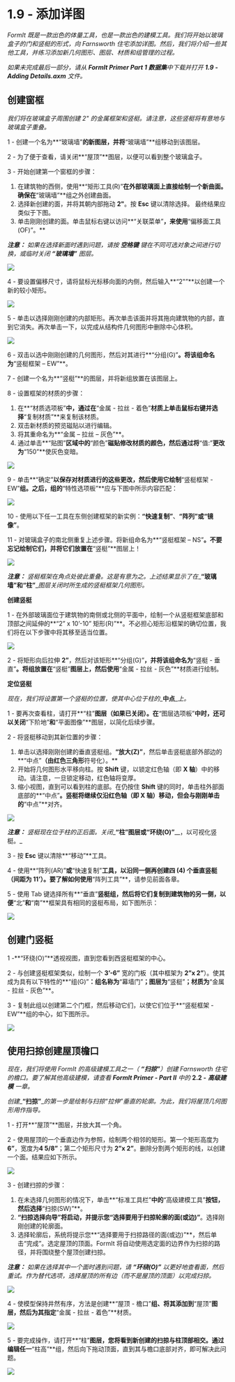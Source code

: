# 1.9 - 添加详图

_FormIt 既是一款出色的体量工具，也是一款出色的建模工具。我们将开始以玻璃盒子的门和竖梃的形式，向 Farnsworth 住宅添加详图。然后，我们将介绍一些其他工具，并练习添加新几何图形、图层、材质和组管理的过程。_

_如果未完成最后一部分，请从_ _**FormIt Primer Part 1 数据集**中下载并打开_ _**1.9 - Adding Details.axm**_ _文件。_

## **创建窗框**

_我们将在玻璃盒子周围创建 2" 的金属框架和竖梃。请注意，这些竖梃将有意地与玻璃盒子重叠。_

1 - 创建一个名为**“玻璃墙”**的新图层，并将**“玻璃墙”**组移动到该图层。

2 - 为了便于查看，请关闭**“屋顶”**图层，以便可以看到整个玻璃盒子。

3 - 开始创建第一个窗框的步骤：

1. 在建筑物的西侧，使用**“矩形工具(R)”**在外部玻璃面上直接绘制一个新曲面。确保在**“玻璃墙”**组之外创建曲面。
2. 选择新创建的面，并将其朝内部拖动 **2"**。按 **Esc** 键以清除选择。 最终结果应类似于下图。
3. 单击刚刚创建的面。单击鼠标右键以访问**“关联菜单”**，来使用**“偏移面工具(OF)”。**

_**注意：**_ _如果在选择新面时遇到问题，请按_ _**空格键**_ _键在不同可选对象之间进行切换，或临时关闭_ _**“玻璃墙”**_ _图层。_

![](../../.gitbook/assets/0.jpeg)

4 - 要设置偏移尺寸，请将鼠标光标移向面的内侧，然后输入**“2"”**以创建一个新的较小矩形。

![](../../.gitbook/assets/1%20%289%29.png)

5 - 单击以选择刚刚创建的内部矩形。再次单击该面并将其拖向建筑物的内部，直到它消失。再次单击一下，以完成从结构件几何图形中删除中心体积。

![](../../.gitbook/assets/2%20%2821%29.png)

6 - 双击以选中刚刚创建的几何图形，然后对其进行**“分组(G)”**。将该组命名为**“竖梃框架 – EW”**。

7 - 创建一个名为**“竖梃”**的图层，并将新组放置在该图层上。

8 - 设置框架的材质的步骤：

1. 在**“材质选项板”**中，通过在**“金属 - 拉丝 - 着色”**材质上单击鼠标右键并选择**“复制材质”**来复制该材质。
2. 双击新材质的预览磁贴以进行编辑。
3. 将其重命名为**“金属 – 拉丝 – 灰色”**。
4. 通过单击**“贴图”**区域中的**“颜色”**磁贴修改材质的颜色，然后通过将**“值:”**更改为**“150”**使灰色变暗。

![](../../.gitbook/assets/3%20%284%29.png)

9 - 单击**“确定”**以保存对材质进行的这些更改，然后使用它绘制**“竖梃框架 - EW”**组。之后，组的**“特性选项板”**应与下图中所示内容匹配：

![](../../.gitbook/assets/4.jpeg)

10 - 使用以下任一工具在东侧创建框架的新实例：**“快速复制”**、**“阵列”**或**“镜像”**。

11 - 对玻璃盒子的南北侧重复上述步骤。将新组命名为**“竖梃框架 – NS”**。不要忘记绘制它们，并将它们放置在**“竖梃”**图层上！

![](../../.gitbook/assets/5%20%2816%29.png)

_**注意：**_ _竖梃框架在角点处彼此重叠。这是有意为之。上述结果显示了在__**“玻璃墙”**__和__**“柱”**__图层关闭时所生成的竖梃框架几何图形。_

**创建竖梃**

1 - 在外部玻璃面位于建筑物的南侧或北侧的平面中，绘制一个从竖梃框架底部和顶部之间延伸的**“2” x 10’-10” 矩形(R)”**。不必担心矩形沿框架的确切位置，我们将在以下步骤中将其移至适当位置。

![](../../.gitbook/assets/6%20%2811%29.png)

2 - 将矩形向后拉伸 **2”**，然后对该矩形**“分组(G)”**，并将该组命名为**“竖梃 - 垂直”**。将组放置在**“竖梃”**图层上，然后使用**“金属 - 拉丝 - 灰色”**材质进行绘制。

**定位竖梃**

_现在，我们将设置第一个竖梃的位置，使其中心位于柱的__**中点**__上。_

1 - 要再次查看柱，请打开**“柱”**图层（如果已关闭）。在**“图层选项板”**中时，还可以关闭**“下阶地”**和**“平面图像”**图层，以简化后续步骤。

2 - 将竖梃移动到其新位置的步骤：

1. 单击以选择刚刚创建的垂直竖梃组。**“放大(Z)”**，然后单击竖梃底部外部边的**“中点”**（由红色三角形**符号化）。**
2. 开始将几何图形水平移向柱。按 **Shift** 键，以锁定红色轴（即 **X 轴**）中的移动。请注意，一旦锁定移动，红色轴将变厚。
3. 缩小视图，直到可以看到柱的底部。在仍按住 **Shift** 键的同时，单击柱外部面底部的**“中点”**。竖梃将继续仅沿红色轴（即 **X 轴**）移动，但会与刚刚单击的**“中点”**对齐。

![](../../.gitbook/assets/7%20%281%29.jpeg)

_**注意：**_ _竖梃现在位于柱的正后面。关闭__**“柱”**__图层或__**“环绕(O)”**__，以可视化竖梃。_

3 - 按 **Esc** 键以清除**“移动”**工具。

4 - 使用**“阵列(AR)”**或**“快速复制”**工具，以沿同一侧再创建四 (4) 个垂直竖梃（间距为 **11’**）。要了解如何使用**“阵列工具”**，请参见前面各章。

5 - 使用 Tab 键选择所有**“垂直”**竖梃组，然后将它们复制到建筑物的另一侧，以便**“北”**和**“南”**框架具有相同的竖梃布局，如下图所示：

![](../../.gitbook/assets/8%20%286%29.png)

## **创建门竖梃**

1 -**“环绕(O)”**透视视图，直到您看到西竖梃框架的中心。

2 - 与创建竖梃框架类似，绘制一个 **3’-6”** 宽的门板（其中框架为 **2”x 2”**）。使其成为具有以下特性的**“组(G)”**：组名称为**“幕墙门”**；图层为**“竖梃”**；材质为**“金属 - 拉丝 - 灰色”**。

3 - 复制此组以创建第二个门框，然后移动它们，以使它们位于**“竖梃框架 - EW”**组的中心，如下图所示。

![](../../.gitbook/assets/9.jpeg)

## **使用扫掠创建屋顶檐口**

_现在，我们将使用 FormIt 的高级建模工具之一（_ _**“扫掠”**）创建 Farnsworth 住宅的檐口。要了解其他高级建模，请查看_ _**FormIt Primer - Part II** 中的_ **2.2 -** _**高级建模** 一章。_

_创建__**“扫掠”**__的第一步是绘制与扫掠“拉伸”垂直的轮廓。为此，我们将屋顶几何图形用作指导。_

1 - 打开**“屋顶”**图层，并放大其一个角。

2 - 使用屋顶的一个垂直边作为参照，绘制两个相邻的矩形。第一个矩形高度为 **6”**，宽度为**4 5/8”**；第二个矩形尺寸为 **2”x 2”**。删除分割两个矩形的线，以创建一个面。结果应如下所示。

![](../../.gitbook/assets/10.jpeg)

3 - 创建扫掠的步骤：

1. 在未选择几何图形的情况下，单击**“标准工具栏”**中的**“高级建模工具”**按钮，然后选择**“扫掠(SW)”**。
2. **“扫掠选择向导”**将启动，并提示您**“选择要用于扫掠轮廓的面(或边)”**。选择刚刚创建的轮廓面。
3. 选择轮廓后，系统将提示您**“选择要用于扫掠路径的面(或边)”**，然后单击“完成”。选定屋顶的顶面。FormIt 将自动使用选定面的边界作为扫掠的路径，并将围绕整个屋顶创建扫掠。

_**注意：**_ _如果在选择其中一个面时遇到问题，请_ _**“环绕(O)”**_ _以更好地查看面，然后重试。作为替代选项，选择屋顶的所有边（而不是屋顶的顶面）以完成扫掠。_

![](../../.gitbook/assets/11%20%282%29.png)

4 - 使模型保持井然有序，方法是创建**“屋顶 - 檐口”**组、将其添加到**“屋顶”**图层，然后为其指定**“金属 - 拉丝 - 着色”**材质。

![](../../.gitbook/assets/12%20%281%29.png)

5 - 要完成操作，请打开**“柱”**图层，您将看到新创建的扫掠与柱顶部相交。通过编辑任一**“柱高”**组，然后向下拖动顶面，直到其与檐口底部对齐，即可解决此问题。

![](../../.gitbook/assets/13%20%285%29.png)

